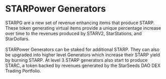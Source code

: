 # STARPower Generators

STARPG are a new set of revenue enhancing items that produce STARP. These token generating virtual items provide a unique percentage increase over time to the revenues produced by STARV2, StarStations, and StarDollars. \
\
STARPower Generators can be staked for additional STARP. They can also be upgraded into higher level Generators which increase their STARP yield by burning STARP. At level 3 STARP generators also start to produce STARC, a token backed by revenues generated by the StarSeeds DAO DEX Trading Portfolio.&#x20;
